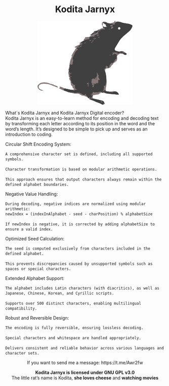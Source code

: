 <h1 align="center"> Kodita Jarnyx </h1>

<p align="center">
  <img src="./Kodita Jarnyx - KODITA.png" alt="Kodita" width="300"/>
</p>

What´s Kodita Jarnyx and Kodita Jarnyx Digital encoder?  
Kodita Jarnyx is an easy-to-learn method for encoding and decoding text by transforming each letter according to its position in the word and the word’s length. It’s designed to be simple to pick up and serves as an introduction to coding.

Circular Shift Encoding System:

    A comprehensive character set is defined, including all supported symbols.

    Character transformation is based on modular arithmetic operations.

    This approach ensures that output characters always remain within the defined alphabet boundaries.

Negative Value Handling:

    During decoding, negative indices are normalized using modular arithmetic:
    newIndex = (indexInAlphabet - seed - charPosition) % alphabetSize

    If newIndex is negative, it is corrected by adding alphabetSize to ensure a valid index.

Optimized Seed Calculation:

    The seed is computed exclusively from characters included in the defined alphabet.

    This prevents discrepancies caused by unsupported symbols such as spaces or special characters.

Extended Alphabet Support:

    The alphabet includes Latin characters (with diacritics), as well as Japanese, Chinese, Korean, and Cyrillic scripts.

    Supports over 500 distinct characters, enabling multilingual compatibility.

Robust and Reversible Design:

    The encoding is fully reversible, ensuring lossless decoding.

    Special characters and whitespace are handled appropriately.

    Delivers consistent and reliable behavior across various languages and character sets.

<p align="center">
  If you want to send me a message:  
  https://t.me/Awr2fw
</p>

<p align="center">
  <strong>Kodita Jarnyx is licensed under GNU GPL v3.0</strong><br>
  The little rat’s name is Kodita, <strong>she loves cheese</strong> and <strong>watching movies</strong>  
</p>


